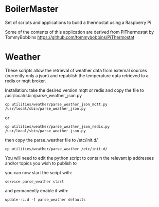 BoilerMaster
============

Set of scripts and applications to build a thermostat using a Raspberry Pi

Some of the contents of this application are derived from PiThermostat by TommyBobbins
https://github.com/tommybobbins/PiThermostat

Weather
=======

These scripts allow the retrieval of weather data from external sources (currently only a json) and republish the temperature data retrieved to a redis or mqtt broker.

Installation: 
take the desired version mqtt or redis and copy the file to /usr/local/sbin/parse_weather_json.py

	cp utilities/weather/parse_weather_json_mqtt.py /usr/local/sbin/parse_weather_json.py
or

	cp utilities/weather/parse_weather_json_redis.py /usr/local/sbin/parse_weather_json.py

then copy the parse_weather file to /etc/init.d/

	cp utilities/weather/parse_weather /etc/init.d/

You will need to edit the python script to contain the relevant ip addresses and/or topics you wish to publish to

you can now start  the script with:

	service parse_weather start

and permanently enable it with:

	update-rc.d -f parse_weather defaults
